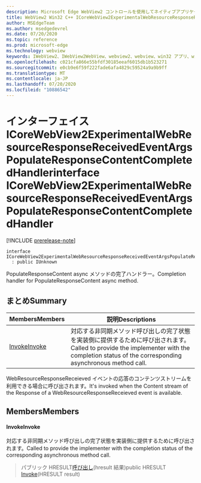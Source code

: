 ```yaml
---
description: Microsoft Edge WebView2 コントロールを使用してネイティブアプリケーションに web 技術 (HTML、CSS、JavaScript) を埋め込む
title: WebView2 Win32 C++ ICoreWebView2ExperimentalWebResourceResponseReceivedEventArgsPopulateResponseContentCompletedHandler
author: MSEdgeTeam
ms.author: msedgedevrel
ms.date: 07/20/2020
ms.topic: reference
ms.prod: microsoft-edge
ms.technology: webview
keywords: IWebView2、IWebView2WebView、webview2、webview、win32 アプリ、win32、edge、ICoreWebView2、ICoreWebView2Controller、browser control、edge html、ICoreWebView2ExperimentalWebResourceResponseReceivedEventArgsPopulateResponseContentCompletedHandler
ms.openlocfilehash: c021cfa866e55bfdf30185eeaf6015db1b523271
ms.sourcegitcommit: e0cb9e6f59f222fade6afa4829c59524a9a9b9ff
ms.translationtype: MT
ms.contentlocale: ja-JP
ms.lasthandoff: 07/20/2020
ms.locfileid: "10886542"
---
```

# <span data-ttu-id="97b88-104">インターフェイス ICoreWebView2ExperimentalWebResourceResponseReceivedEventArgsPopulateResponseContentCompletedHandler</span><span class="sxs-lookup"><span data-stu-id="97b88-104">interface ICoreWebView2ExperimentalWebResourceResponseReceivedEventArgsPopulateResponseContentCompletedHandler</span></span> 

[!INCLUDE [prerelease-note](../../includes/prerelease-note.md)]

```
interface ICoreWebView2ExperimentalWebResourceResponseReceivedEventArgsPopulateResponseContentCompletedHandler
  : public IUnknown
```

<span data-ttu-id="97b88-105">PopulateResponseContent async メソッドの完了ハンドラー。</span><span class="sxs-lookup"><span data-stu-id="97b88-105">Completion handler for PopulateResponseContent async method.</span></span>

## <span data-ttu-id="97b88-106">まとめ</span><span class="sxs-lookup"><span data-stu-id="97b88-106">Summary</span></span>

 <span data-ttu-id="97b88-107">Members</span><span class="sxs-lookup"><span data-stu-id="97b88-107">Members</span></span>                        | <span data-ttu-id="97b88-108">説明</span><span class="sxs-lookup"><span data-stu-id="97b88-108">Descriptions</span></span>
--------------------------------|---------------------------------------------
[<span data-ttu-id="97b88-109">Invoke</span><span class="sxs-lookup"><span data-stu-id="97b88-109">Invoke</span></span>](#invoke) | <span data-ttu-id="97b88-110">対応する非同期メソッド呼び出しの完了状態を実装側に提供するために呼び出されます。</span><span class="sxs-lookup"><span data-stu-id="97b88-110">Called to provide the implementer with the completion status of the corresponding asynchronous method call.</span></span>

<span data-ttu-id="97b88-111">WebResourceResponseReceieved イベントの応答のコンテンツストリームを利用できる場合に呼び出されます。</span><span class="sxs-lookup"><span data-stu-id="97b88-111">It's invoked when the Content stream of the Response of a WebResourceResponseReceieved event is available.</span></span>

## <span data-ttu-id="97b88-112">Members</span><span class="sxs-lookup"><span data-stu-id="97b88-112">Members</span></span>

#### <span data-ttu-id="97b88-113">Invoke</span><span class="sxs-lookup"><span data-stu-id="97b88-113">Invoke</span></span> 

<span data-ttu-id="97b88-114">対応する非同期メソッド呼び出しの完了状態を実装側に提供するために呼び出されます。</span><span class="sxs-lookup"><span data-stu-id="97b88-114">Called to provide the implementer with the completion status of the corresponding asynchronous method call.</span></span>

> <span data-ttu-id="97b88-115">パブリック HRESULT[呼び出し](#invoke)(hresult 結果)</span><span class="sxs-lookup"><span data-stu-id="97b88-115">public HRESULT [Invoke](#invoke)(HRESULT result)</span></span>

